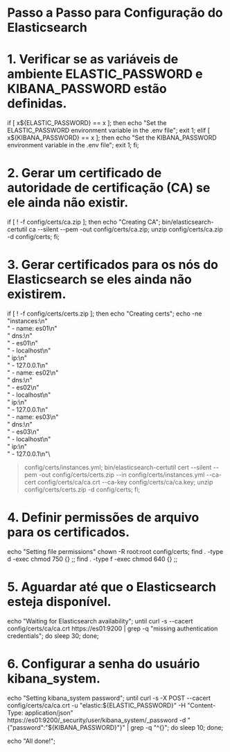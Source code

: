# Passo a Passo para Configuração do Elasticsearch

# 1. Verificar se as variáveis de ambiente ELASTIC_PASSWORD e KIBANA_PASSWORD estão definidas.
if [ x${ELASTIC_PASSWORD} == x ]; then
  echo "Set the ELASTIC_PASSWORD environment variable in the .env file";
  exit 1;
elif [ x${KIBANA_PASSWORD} == x ]; then
  echo "Set the KIBANA_PASSWORD environment variable in the .env file";
  exit 1;
fi;

# 2. Gerar um certificado de autoridade de certificação (CA) se ele ainda não existir.
if [ ! -f config/certs/ca.zip ]; then
  echo "Creating CA";
  bin/elasticsearch-certutil ca --silent --pem -out config/certs/ca.zip;
  unzip config/certs/ca.zip -d config/certs;
fi;

# 3. Gerar certificados para os nós do Elasticsearch se eles ainda não existirem.
if [ ! -f config/certs/certs.zip ]; then
  echo "Creating certs";
  echo -ne \
  "instances:\n"\
  "  - name: es01\n"\
  "    dns:\n"\
  "      - es01\n"\
  "      - localhost\n"\
  "    ip:\n"\
  "      - 127.0.0.1\n"\
  "  - name: es02\n"\
  "    dns:\n"\
  "      - es02\n"\
  "      - localhost\n"\
  "    ip:\n"\
  "      - 127.0.0.1\n"\
  "  - name: es03\n"\
  "    dns:\n"\
  "      - es03\n"\
  "      - localhost\n"\
  "    ip:\n"\
  "      - 127.0.0.1\n"\
  > config/certs/instances.yml;
  bin/elasticsearch-certutil cert --silent --pem -out config/certs/certs.zip --in config/certs/instances.yml --ca-cert config/certs/ca/ca.crt --ca-key config/certs/ca/ca.key;
  unzip config/certs/certs.zip -d config/certs;
fi;

# 4. Definir permissões de arquivo para os certificados.
echo "Setting file permissions"
chown -R root:root config/certs;
find . -type d -exec chmod 750 {} \;;
find . -type f -exec chmod 640 {} \;;

# 5. Aguardar até que o Elasticsearch esteja disponível.
echo "Waiting for Elasticsearch availability";
until curl -s --cacert config/certs/ca/ca.crt https://es01:9200 | grep -q "missing authentication credentials"; do sleep 30; done;

# 6. Configurar a senha do usuário kibana_system.
echo "Setting kibana_system password";
until curl -s -X POST --cacert config/certs/ca/ca.crt -u "elastic:${ELASTIC_PASSWORD}" -H "Content-Type: application/json" https://es01:9200/_security/user/kibana_system/_password -d "{\"password\":\"${KIBANA_PASSWORD}\"}" | grep -q "^{}"; do sleep 10; done;

echo "All done!";
